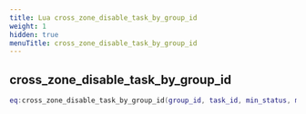 ```yaml
---
title: Lua cross_zone_disable_task_by_group_id
weight: 1
hidden: true
menuTitle: cross_zone_disable_task_by_group_id
---
```

## cross_zone_disable_task_by_group_id
```lua
eq:cross_zone_disable_task_by_group_id(group_id, task_id, min_status, max_status); -- void
```
